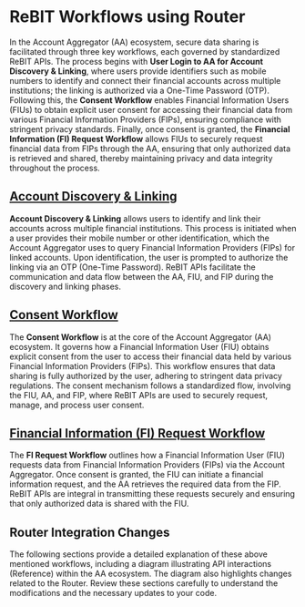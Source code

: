 # ReBIT Workflows using Router

In the Account Aggregator (AA) ecosystem, secure data sharing is facilitated through three key workflows, each governed by standardized ReBIT APIs. The process begins with **User Login to AA for Account Discovery & Linking**, where users provide identifiers such as mobile numbers to identify and connect their financial accounts across multiple institutions; the linking is authorized via a One-Time Password (OTP). Following this, the **Consent Workflow** enables Financial Information Users (FIUs) to obtain explicit user consent for accessing their financial data from various Financial Information Providers (FIPs), ensuring compliance with stringent privacy standards. Finally, once consent is granted, the **Financial Information (FI) Request Workflow** allows FIUs to securely request financial data from FIPs through the AA, ensuring that only authorized data is retrieved and shared, thereby maintaining privacy and data integrity throughout the process.

## [**Account Discovery & Linking**](../../../no-longer-relevent/buildaathon-2024/network-scenarios/account-discovery-and-linking.md)

**Account Discovery & Linking** allows users to identify and link their accounts across multiple financial institutions. This process is initiated when a user provides their mobile number or other identification, which the Account Aggregator uses to query Financial Information Providers (FIPs) for linked accounts. Upon identification, the user is prompted to authorize the linking via an OTP (One-Time Password). ReBIT APIs facilitate the communication and data flow between the AA, FIU, and FIP during the discovery and linking phases.

## [**Consent Workflow**](../../../no-longer-relevent/buildaathon-2024/network-scenarios/consent-workflow.md)

The **Consent Workflow** is at the core of the Account Aggregator (AA) ecosystem. It governs how a Financial Information User (FIU) obtains explicit consent from the user to access their financial data held by various Financial Information Providers (FIPs). This workflow ensures that data sharing is fully authorized by the user, adhering to stringent data privacy regulations. The consent mechanism follows a standardized flow, involving the FIU, AA, and FIP, where ReBIT APIs are used to securely request, manage, and process user consent.

## [**Financial Information (FI) Request Workflow**](../../../no-longer-relevent/buildaathon-2024/network-scenarios/fi-request-workflow.md)

The **FI Request Workflow** outlines how a Financial Information User (FIU) requests data from Financial Information Providers (FIPs) via the Account Aggregator. Once consent is granted, the FIU can initiate a financial information request, and the AA retrieves the required data from the FIP. ReBIT APIs are integral in transmitting these requests securely and ensuring that only authorized data is shared with the FIU.

## Router Integration Changes

The following sections provide a detailed explanation of these above mentioned workflows, including a diagram illustrating API interactions (Reference) within the AA ecosystem. The diagram also highlights changes related to the Router. Review these sections carefully to understand the modifications and the necessary updates to your code.
